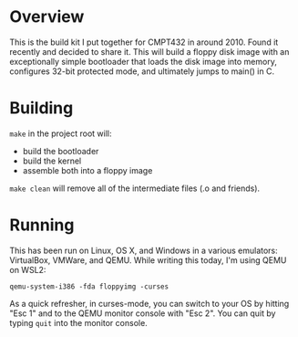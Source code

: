 
# Overview

This is the build kit I put together for CMPT432 in around 2010. Found
it recently and decided to share it. This will build a floppy disk
image with an exceptionally simple bootloader that loads the disk
image into memory, configures 32-bit protected mode, and ultimately
jumps to main() in C.

# Building

`make` in the project root will:

- build the bootloader
- build the kernel
- assemble both into a floppy image

`make clean` will remove all of the intermediate files (.o and
friends).

# Running

This has been run on Linux, OS X, and Windows in a various emulators:
VirtualBox, VMWare, and QEMU. While writing this today, I'm using QEMU
on WSL2:

```
qemu-system-i386 -fda floppyimg -curses
```

As a quick refresher, in curses-mode, you can switch to your OS by
hitting "Esc 1" and to the QEMU monitor console with "Esc 2". You can
quit by typing `quit` into the monitor console.

